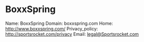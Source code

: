 
# BoxxSpring

Name: BoxxSpring
Domain: boxxspring.com
Home: http://www.boxxspring.com/
Privacy_policy: http://sportsrocket.com/privacy
Email: legal@Sportsrocket.com
